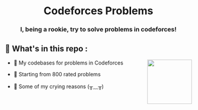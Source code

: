 <h1 align="center">Codeforces Problems</h1>
<h3 align="center">I, being a rookie, try to solve problems in codeforces!</h3>

## 🤔 What's in this repo :
<img align="right" height="120" src="https://media1.tenor.com/m/GiUbb4qg_vwAAAAC/csharp-cat-programmer.gif"  />

 
- 📌 My codebases for problems in Codeforces

- 📌 Starting from 800 rated problems

- 📌 Some of my crying reasons (╥﹏╥)
